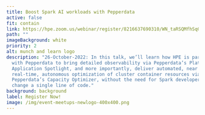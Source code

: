 ```yaml
---
title: Boost Spark AI workloads with Pepperdata
active: false
fit: contain
link: https://hpe.zoom.us/webinar/register/8216637690310/WN_taRSQMfhSqG3MJWH9bH0IQ
path: ""
imageBackground: white
priority: 2
alt: munch and learn logo
description: "26-October-2022: In this talk, we’ll learn how HPE is partnering
  with Pepperdata to bring detailed observability via Pepperdata’s Platform and
  Application Spotlight, and more importantly, deliver automated, near
  real-time, autonomous optimization of cluster container resources via
  Pepperdata’s Capacity Optimizer, without the need for Spark developers to
  change a single line of code."
background: background
label: Register Now!
image: /img/event-meetups-newlogo-400x400.png
---
```


